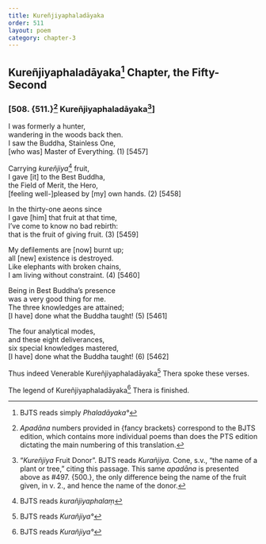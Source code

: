 ```yaml
---
title: Kureñjiyaphaladāyaka
order: 511
layout: poem
category: chapter-3
---
```


## Kureñjiyaphaladāyaka[^1] Chapter, the Fifty-Second

### \[508. {511.}[^2] Kureñjiyaphaladāyaka[^3]\]

I was formerly a hunter,  
wandering in the woods back then.  
I saw the Buddha, Stainless One,  
\[who was\] Master of Everything. (1) \[5457\]

Carrying *kureñjiya*[^4] fruit,  
I gave \[it\] to the Best Buddha,  
the Field of Merit, the Hero,  
\[feeling well-\]pleased by \[my\] own hands. (2) \[5458\]

In the thirty-one aeons since  
I gave \[him\] that fruit at that time,  
I’ve come to know no bad rebirth:  
that is the fruit of giving fruit. (3) \[5459\]

My defilements are \[now\] burnt up;  
all \[new\] existence is destroyed.  
Like elephants with broken chains,  
I am living without constraint. (4) \[5460\]

Being in Best Buddha’s presence  
was a very good thing for me.  
The three knowledges are attained;  
\[I have\] done what the Buddha taught! (5) \[5461\]

The four analytical modes,  
and these eight deliverances,  
six special knowledges mastered,  
\[I have\] done what the Buddha taught! (6) \[5462\]

Thus indeed Venerable Kureñjiyaphaladāyaka[^5] Thera spoke these verses.

The legend of Kureñjiyaphaladāyaka[^6] Thera is finished.

[^1]: BJTS reads simply *Phaladāyaka°*

[^2]: *Apadāna* numbers provided in {fancy brackets} correspond to the BJTS edition, which contains more individual poems than does the PTS edition dictating the main numbering of this translation.

[^3]: “*Kureñjiya* Fruit Donor”. BJTS reads *Kurañjiya*. Cone, s.v., “the name of a plant or tree,” citing this passage. This same *apadāna* is presented above as \#497. {500.}, the only difference being the name of the fruit given, in v. 2., and hence the name of the donor.

[^4]: BJTS reads *kurañjiyaphalaṃ*

[^5]: BJTS reads *Kurañjiya°*

[^6]: BJTS reads *Kurañjiya°*
